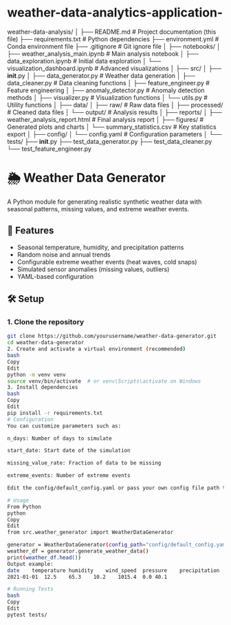 # weather-data-analytics-application-
weather-data-analysis/
│
├── README.md                          # Project documentation (this file)
├── requirements.txt                   # Python dependencies
├── environment.yml                    # Conda environment file
├── .gitignore                        # Git ignore file
│
├── notebooks/
│   ├── weather_analysis_main.ipynb   # Main analysis notebook
│   ├── data_exploration.ipynb        # Initial data exploration
│   └── visualization_dashboard.ipynb  # Advanced visualizations
│
├── src/
│   ├── __init__.py
│   ├── data_generator.py             # Weather data generation
│   ├── data_cleaner.py               # Data cleaning functions
│   ├── feature_engineer.py           # Feature engineering
│   ├── anomaly_detector.py           # Anomaly detection methods
│   ├── visualizer.py                 # Visualization functions
│   └── utils.py                      # Utility functions
│
├── data/
│   ├── raw/                          # Raw data files
│   ├── processed/                    # Cleaned data files
│   └── output/                       # Analysis results
│
├── reports/
│   ├── weather_analysis_report.html  # Final analysis report
│   ├── figures/                      # Generated plots and charts
│   └── summary_statistics.csv        # Key statistics export
│
├── config/
│   └── config.yaml                   # Configuration parameters
│
└── tests/
    ├── __init__.py
    ├── test_data_generator.py
    ├── test_data_cleaner.py
    └── test_feature_engineer.py

# 🌦️ Weather Data Generator

A Python module for generating realistic synthetic weather data with seasonal patterns, missing values, and extreme weather events.

## 📌 Features

- Seasonal temperature, humidity, and precipitation patterns
- Random noise and annual trends
- Configurable extreme weather events (heat waves, cold snaps)
- Simulated sensor anomalies (missing values, outliers)
- YAML-based configuration

## 🛠️ Setup

### 1. Clone the repository

```bash
git clone https://github.com/yourusername/weather-data-generator.git
cd weather-data-generator
2. Create and activate a virtual environment (recommended)
bash
Copy
Edit
python -m venv venv
source venv/bin/activate  # or venv\Scripts\activate on Windows
3. Install dependencies
bash
Copy
Edit
pip install -r requirements.txt
# Configuration
You can customize parameters such as:

n_days: Number of days to simulate

start_date: Start date of the simulation

missing_value_rate: Fraction of data to be missing

extreme_events: Number of extreme events

Edit the config/default_config.yaml or pass your own config file path to the generator.

# Usage
From Python
python
Copy
Edit
from src.weather_generator import WeatherDataGenerator

generator = WeatherDataGenerator(config_path="config/default_config.yaml")
weather_df = generator.generate_weather_data()
print(weather_df.head())
Output example:
date	temperature	humidity	wind_speed	pressure	precipitation	cloud_cover
2021-01-01	12.5	65.3	10.2	1015.4	0.0	40.1

# Running Tests
bash
Copy
Edit
pytest tests/
